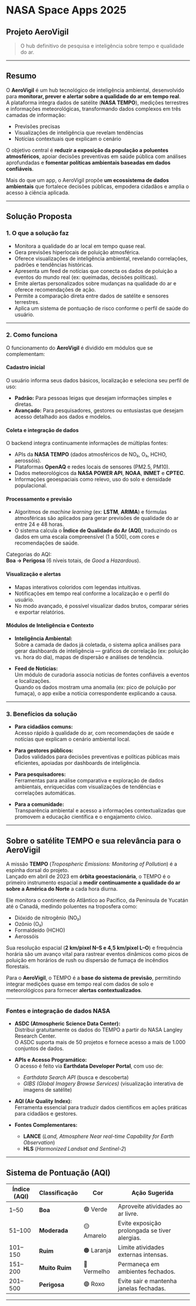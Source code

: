 # NASA Space Apps 2025

## Projeto **AeroVigil**
> O hub definitivo de pesquisa e inteligência sobre tempo e qualidade do ar.

---

## Resumo

O **AeroVigil** é um hub tecnológico de inteligência ambiental, desenvolvido para **monitorar, prever e alertar sobre a qualidade do ar em tempo real**.  
A plataforma integra dados de satélite (**NASA TEMPO**), medições terrestres e informações meteorológicas, transformando dados complexos em três camadas de informação:

- Previsões precisas  
- Visualizações de inteligência que revelam tendências  
- Notícias contextuais que explicam o cenário  

O objetivo central é **reduzir a exposição da população a poluentes atmosféricos**, apoiar decisões preventivas em saúde pública com análises aprofundadas e **fomentar políticas ambientais baseadas em dados confiáveis**.  

Mais do que um app, o AeroVigil propõe **um ecossistema de dados ambientais** que fortalece decisões públicas, empodera cidadãos e amplia o acesso à ciência aplicada.

---

## Solução Proposta

### 1. O que a solução faz

- Monitora a qualidade do ar local em tempo quase real.  
- Gera previsões hiperlocais de poluição atmosférica.  
- Oferece visualizações de inteligência ambiental, revelando correlações, padrões e tendências históricas.  
- Apresenta um feed de notícias que conecta os dados de poluição a eventos do mundo real (ex: queimadas, decisões políticas).  
- Emite alertas personalizados sobre mudanças na qualidade do ar e oferece recomendações de ação.  
- Permite a comparação direta entre dados de satélite e sensores terrestres.  
- Aplica um sistema de pontuação de risco conforme o perfil de saúde do usuário.

---

### 2. Como funciona

O funcionamento do **AeroVigil** é dividido em módulos que se complementam:

#### Cadastro inicial

O usuário informa seus dados básicos, localização e seleciona seu perfil de uso:

- **Padrão:** Para pessoas leigas que desejam informações simples e diretas.  
- **Avançado:** Para pesquisadores, gestores ou entusiastas que desejam acesso detalhado aos dados e modelos.

#### Coleta e integração de dados

O backend integra continuamente informações de múltiplas fontes:

- APIs da **NASA TEMPO** (dados atmosféricos de NO₂, O₃, HCHO, aerossóis).  
- Plataformas **OpenAQ** e redes locais de sensores (PM2.5, PM10).  
- Dados meteorológicos da **NASA POWER API**, **NOAA**, **INMET** e **CPTEC**.  
- Informações geoespaciais como relevo, uso do solo e densidade populacional.

#### Processamento e previsão

- Algoritmos de *machine learning* (ex: **LSTM**, **ARIMA**) e fórmulas atmosféricas são aplicados para gerar previsões de qualidade do ar entre 24 e 48 horas.  
- O sistema calcula o **Índice de Qualidade do Ar (AQI)**, traduzindo os dados em uma escala compreensível (1 a 500), com cores e recomendações de saúde.  

Categorias do AQI:  
**Boa → Perigosa** (6 níveis totais, de *Good* a *Hazardous*).

#### Visualização e alertas

- Mapas interativos coloridos com legendas intuitivas.  
- Notificações em tempo real conforme a localização e o perfil do usuário.  
- No modo avançado, é possível visualizar dados brutos, comparar séries e exportar relatórios.

#### Módulos de Inteligência e Contexto

- **Inteligência Ambiental:**  
  Sobre a camada de dados já coletada, o sistema aplica análises para gerar dashboards de inteligência — gráficos de correlação (ex: poluição vs. hora do dia), mapas de dispersão e análises de tendência.

- **Feed de Notícias:**  
  Um módulo de curadoria associa notícias de fontes confiáveis a eventos e localizações.  
  Quando os dados mostram uma anomalia (ex: pico de poluição por fumaça), o app exibe a notícia correspondente explicando a causa.

---

### 3. Benefícios da solução

- **Para cidadãos comuns:**  
  Acesso rápido à qualidade do ar, com recomendações de saúde e notícias que explicam o cenário ambiental local.  

- **Para gestores públicos:**  
  Dados validados para decisões preventivas e políticas públicas mais eficientes, apoiadas por dashboards de inteligência.  

- **Para pesquisadores:**  
  Ferramentas para análise comparativa e exploração de dados ambientais, enriquecidas com visualizações de tendências e correlações automáticas.  

- **Para a comunidade:**  
  Transparência ambiental e acesso a informações contextualizadas que promovem a educação científica e o engajamento cívico.  

---

## Sobre o satélite TEMPO e sua relevância para o AeroVigil

A missão **TEMPO** (*Tropospheric Emissions: Monitoring of Pollution*) é a espinha dorsal do projeto.  
Lançado em abril de 2023 em **órbita geoestacionária**, o TEMPO é o primeiro instrumento espacial a **medir continuamente a qualidade do ar sobre a América do Norte** a cada hora diurna.

Ele monitora o continente do Atlântico ao Pacífico, da Península de Yucatán até o Canadá, medindo poluentes na troposfera como:

- Dióxido de nitrogênio (NO₂)  
- Ozônio (O₃)  
- Formaldeído (HCHO)  
- Aerossóis  

Sua resolução espacial (**2 km/pixel N–S e 4,5 km/pixel L–O**) e frequência horária são um avanço vital para rastrear eventos dinâmicos como picos de poluição em horários de rush ou dispersão de fumaça de incêndios florestais.  

Para o **AeroVigil**, o TEMPO é a **base do sistema de previsão**, permitindo integrar medições quase em tempo real com dados de solo e meteorológicos para fornecer **alertas contextualizados**.

---

### Fontes e integração de dados NASA

- **ASDC (Atmospheric Science Data Center):**  
  Distribui gratuitamente os dados do TEMPO a partir do NASA Langley Research Center.  
  O ASDC suporta mais de 50 projetos e fornece acesso a mais de 1.000 conjuntos de dados.  

- **APIs e Acesso Programático:**  
  O acesso é feito via **Earthdata Developer Portal**, com uso de:  
  - *Earthdata Search API* (busca e descoberta)  
  - *GIBS (Global Imagery Browse Services)* (visualização interativa de imagens de satélite)

- **AQI (Air Quality Index):**  
  Ferramenta essencial para traduzir dados científicos em ações práticas para cidadãos e gestores.

- **Fontes Complementares:**  
  - **LANCE** (*Land, Atmosphere Near real-time Capability for Earth Observation*)  
  - **HLS** (*Harmonized Landsat and Sentinel-2*)

---

## Sistema de Pontuação (AQI)

| Índice (AQI) | Classificação | Cor | Ação Sugerida |
|---------------|----------------|-----|----------------|
| 1–50 | **Boa** | 🟢 Verde | Aproveite atividades ao ar livre. |
| 51–100 | **Moderada** | 🟡 Amarelo | Evite exposição prolongada se tiver alergias. |
| 101–150 | **Ruim** | 🟠 Laranja | Limite atividades externas intensas. |
| 151–200 | **Muito Ruim** | 🔴 Vermelho | Permaneça em ambientes fechados. |
| 201–500 | **Perigosa** | 🟣 Roxo | Evite sair e mantenha janelas fechadas. |
---

